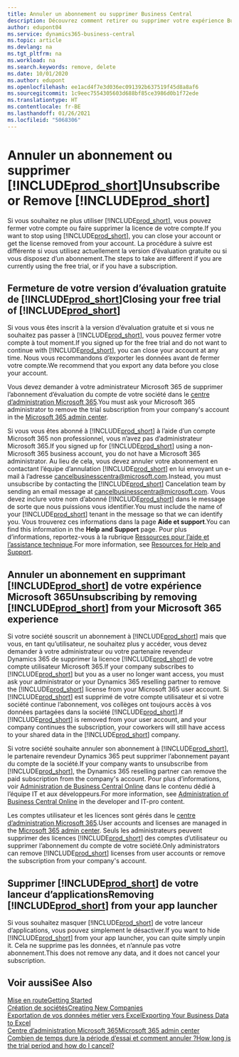 ```yaml
---
title: Annuler un abonnement ou supprimer Business Central
description: Découvrez comment retirer ou supprimer votre expérience Business Central si vous disposez d’un abonnement d’évaluation ou si vous disposez d’un abonnement payant.
author: edupont04
ms.service: dynamics365-business-central
ms.topic: article
ms.devlang: na
ms.tgt_pltfrm: na
ms.workload: na
ms.search.keywords: remove, delete
ms.date: 10/01/2020
ms.author: edupont
ms.openlocfilehash: ee1acd4f7e3d036ec091392b637519f45d8a8af6
ms.sourcegitcommit: 1c9eec7554305603d688bf85ce3986d0b1f72ede
ms.translationtype: HT
ms.contentlocale: fr-BE
ms.lasthandoff: 01/26/2021
ms.locfileid: "5068306"
---
```

# <a name="unsubscribe-or-remove-prod_short"></a><span data-ttu-id="c2d5c-103">Annuler un abonnement ou supprimer [!INCLUDE[prod_short](includes/prod_short.md)]</span><span class="sxs-lookup"><span data-stu-id="c2d5c-103">Unsubscribe or Remove [!INCLUDE[prod_short](includes/prod_short.md)]</span></span>

<span data-ttu-id="c2d5c-104">Si vous souhaitez ne plus utiliser [!INCLUDE[prod_short](includes/prod_short.md)], vous pouvez fermer votre compte ou faire supprimer la licence de votre compte.</span><span class="sxs-lookup"><span data-stu-id="c2d5c-104">If you want to stop using [!INCLUDE[prod_short](includes/prod_short.md)], you can close your account or get the license removed from your account.</span></span> <span data-ttu-id="c2d5c-105">La procédure à suivre est différente si vous utilisez actuellement la version d’évaluation gratuite ou si vous disposez d’un abonnement.</span><span class="sxs-lookup"><span data-stu-id="c2d5c-105">The steps to take are different if you are currently using the free trial, or if you have a subscription.</span></span>  

## <a name="closing-your-free-trial-of-prod_short"></a><span data-ttu-id="c2d5c-106">Fermeture de votre version d’évaluation gratuite de [!INCLUDE[prod_short](includes/prod_short.md)]</span><span class="sxs-lookup"><span data-stu-id="c2d5c-106">Closing your free trial of [!INCLUDE[prod_short](includes/prod_short.md)]</span></span>

<span data-ttu-id="c2d5c-107">Si vous vous êtes inscrit à la version d’évaluation gratuite et si vous ne souhaitez pas passer à [!INCLUDE[prod_short](includes/prod_short.md)], vous pouvez fermer votre compte à tout moment.</span><span class="sxs-lookup"><span data-stu-id="c2d5c-107">If you signed up for the free trial and do not want to continue with [!INCLUDE[prod_short](includes/prod_short.md)], you can close your account at any time.</span></span> <span data-ttu-id="c2d5c-108">Nous vous recommandons d’exporter les données avant de fermer votre compte.</span><span class="sxs-lookup"><span data-stu-id="c2d5c-108">We recommend that you export any data before you close your account.</span></span> 

<span data-ttu-id="c2d5c-109">Vous devez demander à votre administrateur Microsoft 365 de supprimer l’abonnement d’évaluation du compte de votre société dans le [centre d’administration Microsoft 365](https://admin.microsoft.com/).</span><span class="sxs-lookup"><span data-stu-id="c2d5c-109">You must ask your Microsoft 365 administrator to remove the trial subscription from your company's account in the [Microsoft 365 admin center](https://admin.microsoft.com/).</span></span>  

<span data-ttu-id="c2d5c-110">Si vous vous êtes abonné à [!INCLUDE[prod_short](includes/prod_short.md)] à l’aide d’un compte Microsoft 365 non professionnel, vous n’avez pas d’administrateur Microsoft 365.</span><span class="sxs-lookup"><span data-stu-id="c2d5c-110">If you signed up for [!INCLUDE[prod_short](includes/prod_short.md)] using a non-Microsoft 365 business account, you do not have a Microsoft 365 administrator.</span></span> <span data-ttu-id="c2d5c-111">Au lieu de cela, vous devez annuler votre abonnement en contactant l’équipe d’annulation [!INCLUDE[prod_short](includes/prod_short.md)] en lui envoyant un e-mail à l’adresse [cancelbusinesscentra@microsoft.com](mailto:cancelbusinesscentra@microsoft.com).</span><span class="sxs-lookup"><span data-stu-id="c2d5c-111">Instead, you must unsubscribe by contacting the [!INCLUDE[prod_short](includes/prod_short.md)] Cancelation team by sending an email message at [cancelbusinesscentra@microsoft.com](mailto:cancelbusinesscentra@microsoft.com).</span></span> <span data-ttu-id="c2d5c-112">Vous devez inclure votre nom d’abonné [!INCLUDE[prod_short](includes/prod_short.md)] dans le message de sorte que nous puissions vous identifier.</span><span class="sxs-lookup"><span data-stu-id="c2d5c-112">You must include the name of your [!INCLUDE[prod_short](includes/prod_short.md)] tenant in the message so that we can identify you.</span></span> <span data-ttu-id="c2d5c-113">Vous trouverez ces informations dans la page **Aide et support**.</span><span class="sxs-lookup"><span data-stu-id="c2d5c-113">You can find this information in the **Help and Support** page.</span></span> <span data-ttu-id="c2d5c-114">Pour plus d’informations, reportez-vous à la rubrique [Ressources pour l’aide et l’assistance technique](product-help-and-support.md).</span><span class="sxs-lookup"><span data-stu-id="c2d5c-114">For more information, see [Resources for Help and Support](product-help-and-support.md).</span></span>  

## <a name="unsubscribing-by-removing-prod_short-from-your-microsoft-365-experience"></a><span data-ttu-id="c2d5c-115">Annuler un abonnement en supprimant [!INCLUDE[prod_short](includes/prod_short.md)] de votre expérience Microsoft 365</span><span class="sxs-lookup"><span data-stu-id="c2d5c-115">Unsubscribing by removing [!INCLUDE[prod_short](includes/prod_short.md)] from your Microsoft 365 experience</span></span>

<span data-ttu-id="c2d5c-116">Si votre société souscrit un abonnement à [!INCLUDE[prod_short](includes/prod_short.md)] mais que vous, en tant qu’utilisateur, ne souhaitez plus y accéder, vous devez demander à votre administrateur ou votre partenaire revendeur Dynamics 365 de supprimer la licence [!INCLUDE[prod_short](includes/prod_short.md)] de votre compte utilisateur Microsoft 365.</span><span class="sxs-lookup"><span data-stu-id="c2d5c-116">If your company subscribes to [!INCLUDE[prod_short](includes/prod_short.md)] but you as a user no longer want access, you must ask your administrator or your Dynamics 365 reselling partner to remove the [!INCLUDE[prod_short](includes/prod_short.md)] license from your Microsoft 365 user account.</span></span> <span data-ttu-id="c2d5c-117">Si [!INCLUDE[prod_short](includes/prod_short.md)] est supprimé de votre compte utilisateur et si votre société continue l’abonnement, vos collèges ont toujours accès à vos données partagées dans la société [!INCLUDE[prod_short](includes/prod_short.md)].</span><span class="sxs-lookup"><span data-stu-id="c2d5c-117">If [!INCLUDE[prod_short](includes/prod_short.md)] is removed from your user account, and your company continues the subscription, your coworkers will still have access to your shared data in the [!INCLUDE[prod_short](includes/prod_short.md)] company.</span></span>  

<span data-ttu-id="c2d5c-118">Si votre société souhaite annuler son abonnement à [!INCLUDE[prod_short](includes/prod_short.md)], le partenaire revendeur Dynamics 365 peut supprimer l’abonnement payant du compte de la société.</span><span class="sxs-lookup"><span data-stu-id="c2d5c-118">If your company wants to unsubscribe from [!INCLUDE[prod_short](includes/prod_short.md)], the Dynamics 365 reselling partner can remove the paid subscription from the company's account.</span></span> <span data-ttu-id="c2d5c-119">Pour plus d’informations, voir [Administration de Business Central Online](/dynamics365/business-central/dev-itpro/administration/tenant-administration) dans le contenu dédié à l’équipe IT et aux développeurs.</span><span class="sxs-lookup"><span data-stu-id="c2d5c-119">For more information, see [Administration of Business Central Online](/dynamics365/business-central/dev-itpro/administration/tenant-administration) in the developer and IT-pro content.</span></span>  

<span data-ttu-id="c2d5c-120">Les comptes utilisateur et les licences sont gérés dans le [centre d’administration Microsoft 365](https://admin.microsoft.com/).</span><span class="sxs-lookup"><span data-stu-id="c2d5c-120">User accounts and licenses are managed in the [Microsoft 365 admin center](https://admin.microsoft.com/).</span></span> <span data-ttu-id="c2d5c-121">Seuls les administrateurs peuvent supprimer des licences [!INCLUDE[prod_short](includes/prod_short.md)] des comptes d’utilisateur ou supprimer l’abonnement du compte de votre société.</span><span class="sxs-lookup"><span data-stu-id="c2d5c-121">Only administrators can remove [!INCLUDE[prod_short](includes/prod_short.md)] licenses from user accounts or remove the subscription from your company's account.</span></span>  

## <a name="removing-prod_short-from-your-app-launcher"></a><span data-ttu-id="c2d5c-122">Supprimer [!INCLUDE[prod_short](includes/prod_short.md)] de votre lanceur d’applications</span><span class="sxs-lookup"><span data-stu-id="c2d5c-122">Removing [!INCLUDE[prod_short](includes/prod_short.md)] from your app launcher</span></span>
<span data-ttu-id="c2d5c-123">Si vous souhaitez masquer [!INCLUDE[prod_short](includes/prod_short.md)] de votre lanceur d’applications, vous pouvez simplement le désactiver.</span><span class="sxs-lookup"><span data-stu-id="c2d5c-123">If you want to hide [!INCLUDE[prod_short](includes/prod_short.md)] from your app launcher, you can quite simply unpin it.</span></span> <span data-ttu-id="c2d5c-124">Cela ne supprime pas les données, et n’annule pas votre abonnement.</span><span class="sxs-lookup"><span data-stu-id="c2d5c-124">This does not remove any data, and it does not cancel your subscription.</span></span>  

## <a name="see-also"></a><span data-ttu-id="c2d5c-125">Voir aussi</span><span class="sxs-lookup"><span data-stu-id="c2d5c-125">See Also</span></span>
[<span data-ttu-id="c2d5c-126">Mise en route</span><span class="sxs-lookup"><span data-stu-id="c2d5c-126">Getting Started</span></span>](product-get-started.md)  
[<span data-ttu-id="c2d5c-127">Création de sociétés</span><span class="sxs-lookup"><span data-stu-id="c2d5c-127">Creating New Companies</span></span>](about-new-company.md)  
[<span data-ttu-id="c2d5c-128">Exportation de vos données métier vers Excel</span><span class="sxs-lookup"><span data-stu-id="c2d5c-128">Exporting Your Business Data to Excel</span></span>](about-export-data.md)  
[<span data-ttu-id="c2d5c-129">Centre d’administration Microsoft 365</span><span class="sxs-lookup"><span data-stu-id="c2d5c-129">Microsoft 365 admin center</span></span>](https://admin.microsoft.com/)  
[<span data-ttu-id="c2d5c-130">Combien de temps dure la période d’essai et comment annuler ?</span><span class="sxs-lookup"><span data-stu-id="c2d5c-130">How long is the trial period and how do I cancel?</span></span>](https://community.dynamics.com/business/b/financials/archive/2016/11/28/how-long-is-the-trial-period-and-how-do-i-cancel)  
